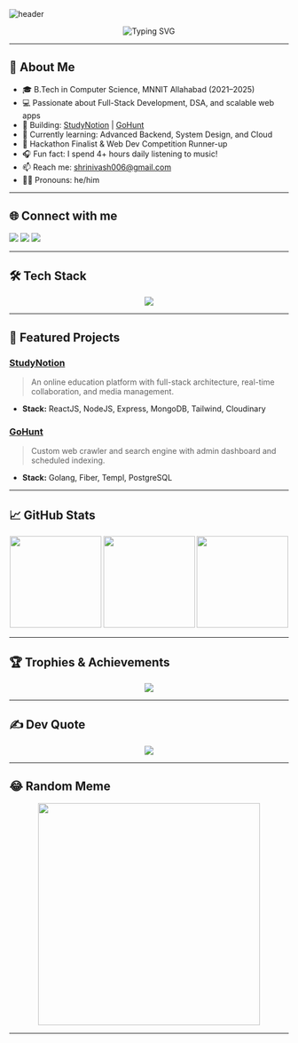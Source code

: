 <!-- Banner/Header -->
<img src="https://capsule-render.vercel.app/api?type=waving&color=gradient&height=180&section=header&text=Hi%20there!%20I'm%20Shrinivash%20👋&fontSize=35&fontColor=fff" alt="header"/>

<p align="center">
  <img src="https://readme-typing-svg.demolab.com?font=Fira+Code&duration=2500&pause=800&color=F7F7F7&center=true&vCenter=true&width=435&lines=Full-Stack+Developer;Open+Source+Enthusiast;Problem+Solver;Always+Learning+New+Things" alt="Typing SVG" />
</p>

---

## 💫 About Me

- 🎓 B.Tech in Computer Science, MNNIT Allahabad (2021–2025)
- 💻 Passionate about Full-Stack Development, DSA, and scalable web apps
- 🚀 Building: [StudyNotion](https://studynotion-master.vercel.app/) | [GoHunt](https://github.com/shrinivash03/GoHunt)
- 🌱 Currently learning: Advanced Backend, System Design, and Cloud
- 🥇 Hackathon Finalist & Web Dev Competition Runner-up
- 🎧 Fun fact: I spend 4+ hours daily listening to music!
- 📫 Reach me: shrinivash006@gmail.com
- 🧑‍💻 Pronouns: he/him

---

## 🌐 Connect with me

<p>
  <a href="https://www.linkedin.com/in/shrinivash-bhardwaj-4ab3171a0/"><img src="https://img.shields.io/badge/LinkedIn-%230077B5.svg?style=for-the-badge&logo=linkedin&logoColor=white"/></a>
  <a href="mailto:shrinivash006@gmail.com"><img src="https://img.shields.io/badge/Gmail-D14836?style=for-the-badge&logo=gmail&logoColor=white"/></a>
  <a href="https://github.com/shrinivash03"><img src="https://img.shields.io/badge/GitHub-181717?style=for-the-badge&logo=github&logoColor=white"/></a>
</p>

---

## 🛠️ Tech Stack

<p align="center">
  <img src="https://skillicons.dev/icons?i=cpp,go,js,react,nodejs,express,mongodb,postgres,html,css,bootstrap,tailwind,git,linux,figma,canva" />
</p>

---

## 🚩 Featured Projects

### [StudyNotion](https://studynotion-master.vercel.app/)
> An online education platform with full-stack architecture, real-time collaboration, and media management.
- **Stack:** ReactJS, NodeJS, Express, MongoDB, Tailwind, Cloudinary

### [GoHunt](https://github.com/shrinivash03/GoHunt)
> Custom web crawler and search engine with admin dashboard and scheduled indexing.
- **Stack:** Golang, Fiber, Templ, PostgreSQL

---

## 📈 GitHub Stats

<p align="center">
  <img src="https://github-readme-stats.vercel.app/api?username=shrinivash03&theme=radical&hide_border=true&show_icons=true" height="165"/>
  <img src="https://github-readme-streak-stats.herokuapp.com/?user=shrinivash03&theme=radical&hide_border=true" height="165"/>
  <img src="https://github-readme-stats.vercel.app/api/top-langs/?username=shrinivash03&theme=radical&hide_border=true&layout=compact" height="165"/>
</p>

---

## 🏆 Trophies & Achievements

<p align="center">
  <img src="https://github-profile-trophy.vercel.app/?username=shrinivash03&theme=radical&no-frame=true&margin-w=6"/>
</p>

---

## ✍️ Dev Quote

<p align="center">
  <img src="https://quotes-github-readme.vercel.app/api?type=horizontal&theme=radical"/>
</p>

---

## 😂 Random Meme

<p align="center">
  <img src="https://rm.up.railway.app/" width="400px"/>
</p>

---

<!-- Visitor Badge -->
<p align="center">
  <img src="https://komarev.com/ghpvc/?username=shrinivash03&style=flat-square&color=blue" alt=""/>
</p>
